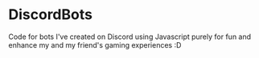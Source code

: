 # DiscordBots
Code for bots I've created on Discord using Javascript purely for fun and enhance my and my friend's gaming experiences :D
